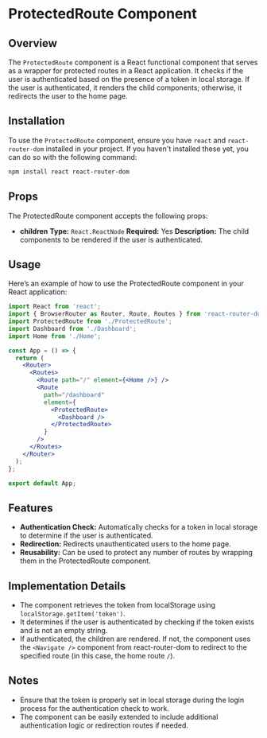 # ProtectedRoute Component

## Overview

The `ProtectedRoute` component is a React functional component that serves as a wrapper for protected routes in a React application. It checks if the user is authenticated based on the presence of a token in local storage. If the user is authenticated, it renders the child components; otherwise, it redirects the user to the home page.

## Installation

To use the `ProtectedRoute` component, ensure you have `react` and `react-router-dom` installed in your project. If you haven't installed these yet, you can do so with the following command:

```bash
npm install react react-router-dom
```

## Props

The ProtectedRoute component accepts the following props:

- **children**
  **Type:** `React.ReactNode`
  **Required:** Yes
  **Description:** The child components to be rendered if the user is authenticated.

## Usage

Here’s an example of how to use the ProtectedRoute component in your React application:

```jsx
import React from 'react';
import { BrowserRouter as Router, Route, Routes } from 'react-router-dom';
import ProtectedRoute from './ProtectedRoute';
import Dashboard from './Dashboard';
import Home from './Home';

const App = () => {
  return (
    <Router>
      <Routes>
        <Route path="/" element={<Home />} />
        <Route
          path="/dashboard"
          element={
            <ProtectedRoute>
              <Dashboard />
            </ProtectedRoute>
          }
        />
      </Routes>
    </Router>
  );
};

export default App;
```

## Features

- **Authentication Check:** Automatically checks for a token in local storage to determine if the user is authenticated.
- **Redirection:** Redirects unauthenticated users to the home page.
- **Reusability:** Can be used to protect any number of routes by wrapping them in the ProtectedRoute component.

## Implementation Details

- The component retrieves the token from localStorage using `localStorage.getItem('token')`.
- It determines if the user is authenticated by checking if the token exists and is not an empty string.
- If authenticated, the children are rendered. If not, the component uses the `<Navigate />` component from react-router-dom to redirect to the specified route (in this case, the home route `/`).

## Notes

- Ensure that the token is properly set in local storage during the login process for the authentication check to work.
- The component can be easily extended to include additional authentication logic or redirection routes if needed.
